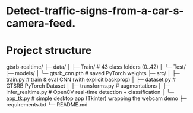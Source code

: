 # Detect-traffic-signs-from-a-car-s-camera-feed.
# Project structure
gtsrb-realtime/
├─ data/
│  ├─ Train/            # 43 class folders (0..42)
│  └─ Test/
├─ models/
│  └─ gtsrb_cnn.pth     # saved PyTorch weights
├─ src/
│  ├─ train.py          # train & eval CNN (with explicit backprop)
│  ├─ dataset.py        # GTSRB PyTorch Dataset
│  ├─ transforms.py     # augmentations
│  ├─ infer_realtime.py # OpenCV real-time detection + classification
│  └─ app_tk.py         # simple desktop app (Tkinter) wrapping the webcam demo
├─ requirements.txt
└─ README.md
